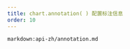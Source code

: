 ```yaml
---
title: chart.annotation( ) 配置标注信息
order: 10
---
```


<!-- ## chart.annotation( ) 配置标注信息 -->

`markdown:api-zh/annotation.md`
